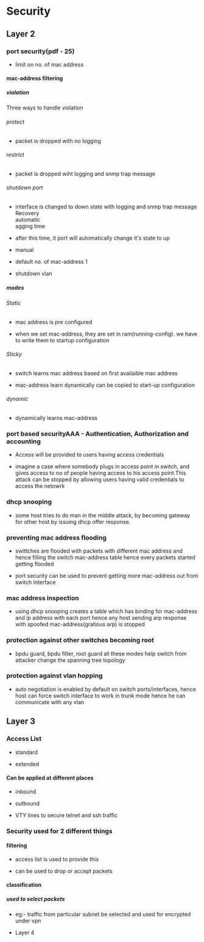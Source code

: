 
# Security  

## Layer 2   

### port security(pdf - 25)   

* limit on no. of mac address   

#### mac-address filtering   

##### violation   
Three ways to handle violation  
  

###### protect   

* packet is dropped with no logging   

###### restrict   

* packet is dropped wiht logging and snmp trap message   

###### shutdown port   

* interface is changed to down state with logging and snmp trap message   
Recovery   
automatic   
agging time   

* after this time, it port will automatically change it's state to up   

* manual   

* default no. of mac-address 1   

* shutdown vlan   

##### modes   

###### Static   

* mac address is pre configured   

* when we set mac-address, they are set in ram(running-config). we have to write them to startup configuration   

###### Sticky   

* switch learns mac address based on first availaible mac address   

* mac-address learn dynamically can be copied to start-up configuration   

###### dynamic   

* dynamically learns mac-address   

### port based securityAAA - Authentication, Authorization and accounting   

* Access will be provided to users having access credentials   

* imagine a case where somebody plugs in access point in switch, and gives access to no of people having access to his access point.This attack can be stopped by allowing users having valid credentials to access the netowrk   

### dhcp snooping   

* some host tries to do man in the middle attack, by becoming gateway for other host by issuing dhcp offer response.   

### preventing mac address flooding   

* swittches are flooded with packets with different mac address and hence filling the switch mac-address table hence every packets started getting flooded   

* port security can be used to prevent getting more mac-address out from switch interface   

### mac address inspection   

* using dhcp snooping creates a table which has binding for mac-address and ip address with each port hence any host sending arp response with spoofed mac-address(gratious arp) is stopped   

### protection against other switches becoming root   

* bpdu guard, bpdu filter, root guard all these modes help switch from attacker change the spanning tree topology   

### protection against vlan hopping   

* auto negotiation is enabled by default on switch ports/interfaces, hence host can force switch interface to work in trunk mode hence he can communicate with any vlan   

## Layer 3   

### Access List   

* standard   

* extended   

#### Can be applied at different places   

* inbound   

* outbound   

* VTY lines to secure telnet and ssh traffic   

### Security used for 2 different things   

#### filtering   

* access list is used to provide this   

* can be used to drop or accept packets   

#### classification   

##### used to select packets   

* eg:- traffic from particular subnet be selected and used for encrypted under vpn   

* Layer 4   
